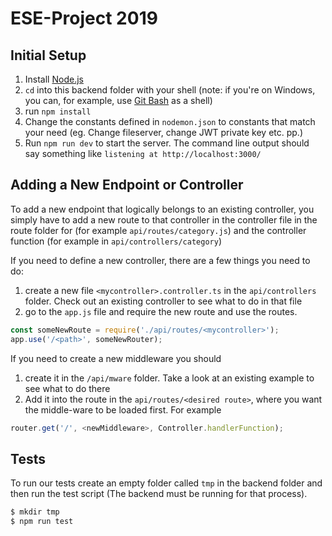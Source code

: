 # ESE-Project 2019

## Initial Setup

1. Install [Node.js](https://nodejs.org/en/)
1. `cd` into this backend folder with your shell (note: if you're on Windows, you can, for example, use [Git Bash](https://git-scm.com/download/win) as a shell)
1. run `npm install`
1. Change the constants defined in `nodemon.json` to constants that match your need (eg. Change fileserver, change JWT private key etc. pp.)
1. Run `npm run dev` to start the server. The command line output should say something like `listening at http://localhost:3000/`


## Adding a New Endpoint or Controller
To add a new endpoint that logically belongs to an existing controller, you simply have to add a new route to that controller in the controller file in the route folder for (for example `api/routes/category.js`) and the controller function (for example in `api/controllers/category`)

If you need to define a new controller, there are a few things you need to do:
1. create a new file `<mycontroller>.controller.ts` in the `api/controllers` folder. Check out an existing controller to see what to do in that file
1. go to the `app.js` file and require the new route and use the routes.

```js 
const someNewRoute = require('./api/routes/<mycontroller>');
app.use('/<path>', someNewRouter);
```

If you need to create a new middleware you should 
1. create it in the `/api/mware` folder. Take a look at an existing example to see what to do there
1. Add it into the route in the `api/routes/<desired route>`, where you want the middle-ware to be loaded first. For example

```js
router.get('/', <newMiddleware>, Controller.handlerFunction);
```


## Tests 
To run our tests create an empty folder called `tmp` in the backend folder and then run the test script (The backend must be running for that process).
```sh
$ mkdir tmp
$ npm run test
```